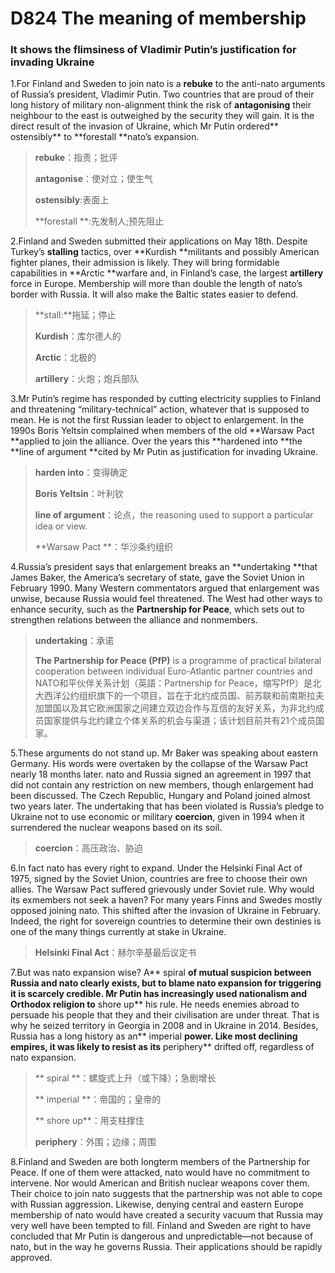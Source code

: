 # D824  The meaning of membership
### **It shows the flimsiness of Vladimir Putin’s justification for invading Ukraine**
1.For Finland and Sweden to join nato is a **rebuke** to the anti-nato arguments of Russia’s president, Vladimir Putin. Two countries that are proud of their long history of military non-alignment think the risk of **antagonising** their neighbour to the east is outweighed by the security they will gain. It is the direct result of the invasion of Ukraine, which Mr Putin ordered** ostensibly** to **forestall **nato’s expansion.

> **rebuke**：指责；批评
 > 
> **antagonise**：使对立；使生气
 > 
> **ostensibly**:表面上
 > 
> **forestall **:先发制人;预先阻止
 > 

2.Finland and Sweden submitted their applications on May 18th. Despite Turkey’s **stalling** tactics, over **Kurdish **militants and possibly American fighter planes, their admission is likely. They will bring formidable capabilities in **Arctic **warfare and, in Finland’s case, the largest **artillery** force in Europe. Membership will more than double the length of nato’s border with Russia. It will also make the Baltic states easier to defend.

> **stall:**拖延；停止
 > 
> **Kurdish**：库尔德人的
 > 
> **Arctic**：北极的
 > 
> **artillery**：火炮；炮兵部队
 > 

3.Mr Putin’s regime has responded by cutting electricity supplies to Finland and threatening “military-­technical” action, whatever that is supposed to mean. He is not the first Russian leader to object to enlargement. In the 1990s Boris Yeltsin complained when members of the old **Warsaw Pact **applied to join the alliance. Over the years this **hardened into **the **line of argument **cited by Mr Putin as justification for invading Ukraine.

> **harden into**：变得确定
 > 
> **Boris Yeltsin**：叶利钦
 > 
> **line of argument**：论点，the reasoning used to support a particular idea or view.
 > 
> **Warsaw Pact **：华沙条约组织
 > 

4.Russia’s president says that enlargement breaks an **undertaking **that James Baker, the America’s secretary of state, gave the Soviet Union in February 1990. Many Western commentators argued that enlargement was unwise, because Russia would feel threatened. The West had other ways to enhance security, such as the **Partnership for Peace**, which sets out to strengthen relations between the alliance and non­members.

> **undertaking**：承诺
 > 
> **The Partnership for Peace (PfP)** is a programme of practical bilateral cooperation between individual Euro-Atlantic partner countries and NATO和平伙伴关系计划（英語：Partnership for Peace，缩写PfP）是北大西洋公约组织旗下的一个项目，旨在于北约成员国、前苏联和前南斯拉夫加盟国以及其它欧洲国家之间建立双边合作与互信的友好关系，为非北约成员国家提供与北约建立个体关系的机会与渠道；该计划目前共有21个成员国家。
 > 

5.These arguments do not stand up. Mr Baker was speaking about eastern Germany. His words were overtaken by the collapse of the Warsaw Pact nearly 18 months later. nato and Russia signed an agreement in 1997 that did not contain any restriction on new members, though enlargement had been discussed. The Czech Republic, Hungary and Poland joined almost two years later. The undertaking that has been violated is Russia’s pledge to Ukraine not to use economic or military **coercion**, given in 1994 when it surrendered the nuclear weapons based on its soil.

> **coercion**：高压政治、胁迫
 > 

6.In fact nato has every right to expand. Under the Helsinki Final Act of 1975, signed by the Soviet Union, countries are free to choose their own allies. The Warsaw Pact suffered grievously under Soviet rule. Why would its ex­members not seek a haven? For many years Finns and Swedes mostly opposed joining nato. This shifted after the invasion of Ukraine in February. Indeed, the right for sovereign countries to determine their own destinies is one of the many things currently at stake in Ukraine.

> **Helsinki Final Act**：赫尔辛基最后议定书
 > 

7.But was nato expansion wise? A** spiral **of mutual suspicion between Russia and nato clearly exists, but to blame  nato expansion for triggering it is scarcely credible. Mr Putin has increasingly used nationalism and Orthodox religion to** shore up** his rule. He needs enemies abroad to persuade his people that they and their civilisation are under threat. That is why he seized territory in Georgia in 2008 and in Ukraine in 2014. Besides, Russia has a long history as an** imperial **power. Like most declining empires, it was likely to resist as its** periphery** drifted off, regardless of nato expansion.

> ** spiral **：螺旋式上升（或下降）；急剧增长
 > 
> ** imperial **：帝国的；皇帝的
 > 
> ** shore up**：用支柱撑住
 > 
> **periphery**：外围；边缘；周围
 > 

8.Finland and Sweden are both long­term members of the Partnership for Peace. If one of them were attacked, nato would have no commitment to intervene. Nor would American and British nuclear weapons cover them. Their choice to join nato suggests that the partnership was not able to cope with Russian aggression. Likewise, denying central and eastern Europe membership of nato would have created a security vacuum that Russia may very well have been tempted to fill. Finland and Sweden are right to have concluded that Mr Putin is dangerous and unpredictable—not because of nato, but in the way he governs Russia. Their applications should be rapidly approved.

